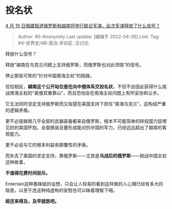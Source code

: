 # 投名状
[4 月 19 日俄媒报道俄罗斯和越南将举行联合军演，此次军演释放了什么信号？](https://www.zhihu.com/question/528870332/answer/2449686869)

> Author: #0-Anonymity
> Last update: [编辑于 2022-04-26]
> Link:
> Tag: #4-世界史/4B-政治
> 评论区:
> 泛讨论:

释放什么信号？

释放“越南在乌克兰问题上支持俄罗斯，而俄罗斯也对此领情”的信号。

停止那些可笑的“针对中国南海主权”的挑拨。

恰恰相反，**越南这个公开站位是在向中俄体系交投名状**，不但不会因此获得什么挑战南海主权的“美俄双重靠山”，而且恐怕会在南海主权问题上有所妥协和让步。

它无法同时坚定支持俄罗斯而又指望在美国支持下担任“南海乌克兰”，这构成严重的逻辑矛盾。

更不必提越南几乎全部的武器装备都来自俄罗斯，根本不可能简单的转投国力捉襟见肘的美国怀抱。全面换装且要形成能对抗中国的军力，已经远远超出了越南的客观能力。

更不必说与它的根本利益有颠覆性的矛盾。

而失去了美国的坚定支持，靠俄罗斯——尤其是**乌战后的俄罗斯**——挑战中国主权这种故事，

**不值得花费时间驳斥。**

Entertain这种愚昧级的设想，只会让人轻易的看到这样做的人心理已经有多大的隐患，以至于连这种纯虚构的安慰也可以昧着理智下咽。

**趁还来得及，及早就医吧。**
